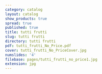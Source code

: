 ```yaml
---
category: catalog
layout: catalog
show_products: true
spread: true
published: true
title: tutti frutti
slug: tutti frutti
directory: tutti frutti
pdf: tutti_frutti_No_Price.pdf
cover: tutti_frutti_No_PriceCover.jpg
numslides: '4'
filebase: pages/tutti_frutti_no_price1.jpg
extension: jpg
---
```

